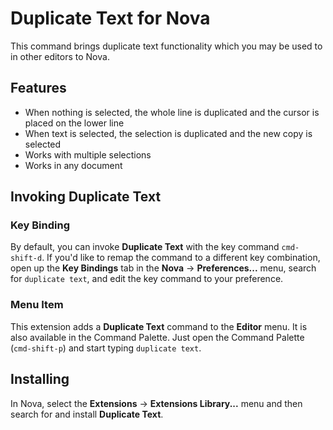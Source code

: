 # Duplicate Text for Nova

This command brings duplicate text functionality which you may be used to in other editors to Nova.

## Features

- When nothing is selected, the whole line is duplicated and the cursor is placed on the lower line
- When text is selected, the selection is duplicated and the new copy is selected
- Works with multiple selections
- Works in any document

## Invoking Duplicate Text

### Key Binding

By default, you can invoke **Duplicate Text** with the key command `cmd-shift-d`. If you'd like to remap the command to a different key combination, open up the **Key Bindings** tab in the **Nova** -> **Preferences...** menu, search for `duplicate text`, and edit the key command to your preference.

### Menu Item

This extension adds a **Duplicate Text** command to the **Editor** menu. It is also available in the Command Palette. Just open the Command Palette (`cmd-shift-p`) and start typing `duplicate text`.

## Installing

In Nova, select the **Extensions** -> **Extensions Library...** menu and then search for and install **Duplicate Text**.
